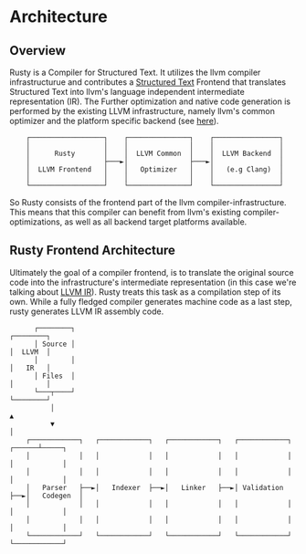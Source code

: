 # Architecture

## Overview

Rusty is a Compiler for Structured Text. It utilizes the llvm compiler infrastructurue and contributes a [Structured Text](https://en.wikipedia.org/wiki/Structured_text) Frontend that translates Structured Text into llvm's language independent intermediate representation (IR). The Further optimization and native code generation is performed by the existing LLVM infrastructure, namely llvm's common optimizer and the platform specific backend (see [here](https://www.aosabook.org/en/llvm.html)). 


```ignore
    ┌──────────────────┐    ┌───────────────┐    ┌────────────────┐
    │                  │    │               │    │                │
    │      Rusty       │    │  LLVM Common  │    │  LLVM Backend  │
    │                  ├───►│               ├───►│                │
    │  LLVM Frontend   │    │   Optimizer   │    │   (e.g Clang)  │
    │                  │    │               │    │                │
    └──────────────────┘    └───────────────┘    └────────────────┘
```

So Rusty consists of the frontend part of the llvm compiler-infrastructure. This means that this compiler can benefit from llvm's existing compiler-optimizations, as well as all backend target platforms available.

## Rusty Frontend Architecture

Ultimately the goal of a compiler frontend, is to translate the original source code into the infrastructure's intermediate representation  (in this case we're talking about [LLVM IR](https://llvm.org/docs/LangRef.html)). Rusty treats this task as a compilation step of its own. While a fully fledged compiler generates machine code as a last step, rusty generates LLVM IR assembly code.

```ignore
      ┌────────┐                                                          ┌────────┐
      │ Source │                                                          │  LLVM  │
      │        │                                                          │   IR   │
      │ Files  │                                                          │        │
      └───┬────┘                                                          └────────┘
          │                                                                    ▲
          ▼                                                                    │
    ┌────────────┐   ┌────────────┐   ┌────────────┐   ┌────────────┐   ┌──────┴─────┐
    │            │   │            │   │            │   │            │   │            │
    │            │   │            │   │            │   │            │   │            │
    │   Parser   ├──►│   Indexer  ├──►│   Linker   ├──►│ Validation ├──►│   Codegen  │
    │            │   │            │   │            │   │            │   │            │
    │            │   │            │   │            │   │            │   │            │
    └────────────┘   └────────────┘   └────────────┘   └────────────┘   └────────────┘
```
